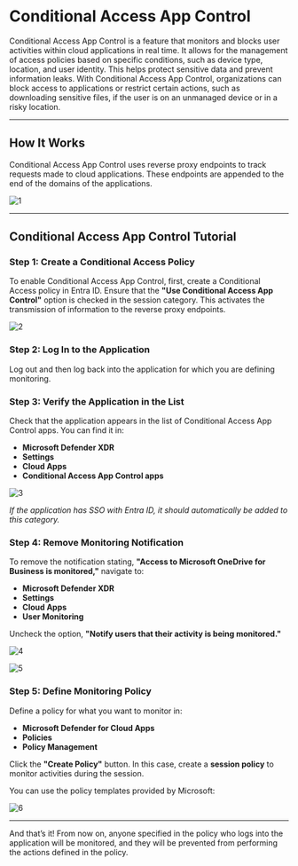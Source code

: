 # Conditional Access App Control

Conditional Access App Control is a feature that monitors and blocks user activities within cloud applications in real time. It allows for the management of access policies based on specific conditions, such as device type, location, and user identity. This helps protect sensitive data and prevent information leaks. With Conditional Access App Control, organizations can block access to applications or restrict certain actions, such as downloading sensitive files, if the user is on an unmanaged device or in a risky location.

---

## How It Works

Conditional Access App Control uses reverse proxy endpoints to track requests made to cloud applications. These endpoints are appended to the end of the domains of the applications.

![1](https://github.com/user-attachments/assets/012d0618-b07a-482a-bc90-e5bcbf583de3)

---

## Conditional Access App Control Tutorial

### Step 1: Create a Conditional Access Policy

To enable Conditional Access App Control, first, create a Conditional Access policy in Entra ID. Ensure that the **"Use Conditional Access App Control"** option is checked in the session category. This activates the transmission of information to the reverse proxy endpoints.

![2](https://github.com/user-attachments/assets/723dd908-0899-4bae-a167-0d140a72bc8a)

### Step 2: Log In to the Application

Log out and then log back into the application for which you are defining monitoring.

### Step 3: Verify the Application in the List

Check that the application appears in the list of Conditional Access App Control apps. You can find it in:

- **Microsoft Defender XDR**
- **Settings**
- **Cloud Apps**
- **Conditional Access App Control apps**

![3](https://github.com/user-attachments/assets/6b7d0488-577b-478e-8f0a-3e282475505e)

*If the application has SSO with Entra ID, it should automatically be added to this category.*

### Step 4: Remove Monitoring Notification

To remove the notification stating, **"Access to Microsoft OneDrive for Business is monitored,"** navigate to:

- **Microsoft Defender XDR**
- **Settings**
- **Cloud Apps**
- **User Monitoring**

Uncheck the option, **"Notify users that their activity is being monitored."**

![4](https://github.com/user-attachments/assets/55627a32-5127-4e52-9774-e925fafe4181)

![5](https://github.com/user-attachments/assets/3d67bc11-41f3-4ab9-abd6-dead99d9c0bb)

### Step 5: Define Monitoring Policy

Define a policy for what you want to monitor in:

- **Microsoft Defender for Cloud Apps**
- **Policies**
- **Policy Management**

Click the **"Create Policy"** button. In this case, create a **session policy** to monitor activities during the session.

You can use the policy templates provided by Microsoft:

![6](https://github.com/user-attachments/assets/c1fdc577-dc37-403a-931c-1c5a73fb891a)

---

And that’s it! From now on, anyone specified in the policy who logs into the application will be monitored, and they will be prevented from performing the actions defined in the policy.
